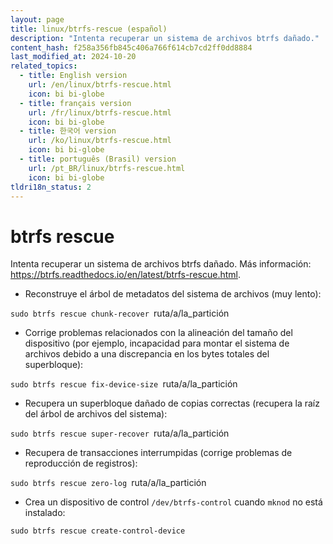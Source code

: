 ```yaml
---
layout: page
title: linux/btrfs-rescue (español)
description: "Intenta recuperar un sistema de archivos btrfs dañado."
content_hash: f258a356fb845c406a766f614cb7cd2ff0dd8884
last_modified_at: 2024-10-20
related_topics:
  - title: English version
    url: /en/linux/btrfs-rescue.html
    icon: bi bi-globe
  - title: français version
    url: /fr/linux/btrfs-rescue.html
    icon: bi bi-globe
  - title: 한국어 version
    url: /ko/linux/btrfs-rescue.html
    icon: bi bi-globe
  - title: português (Brasil) version
    url: /pt_BR/linux/btrfs-rescue.html
    icon: bi bi-globe
tldri18n_status: 2
---
```

# btrfs rescue

Intenta recuperar un sistema de archivos btrfs dañado.
Más información: <https://btrfs.readthedocs.io/en/latest/btrfs-rescue.html>.

- Reconstruye el árbol de metadatos del sistema de archivos (muy lento):

`sudo btrfs rescue chunk-recover `<span class="tldr-var badge badge-pill bg-dark-lm bg-white-dm text-white-lm text-dark-dm font-weight-bold">ruta/a/la_partición</span>

- Corrige problemas relacionados con la alineación del tamaño del dispositivo (por ejemplo, incapacidad para montar el sistema de archivos debido a una discrepancia en los bytes totales del superbloque):

`sudo btrfs rescue fix-device-size `<span class="tldr-var badge badge-pill bg-dark-lm bg-white-dm text-white-lm text-dark-dm font-weight-bold">ruta/a/la_partición</span>

- Recupera un superbloque dañado de copias correctas (recupera la raíz del árbol de archivos del sistema):

`sudo btrfs rescue super-recover `<span class="tldr-var badge badge-pill bg-dark-lm bg-white-dm text-white-lm text-dark-dm font-weight-bold">ruta/a/la_partición</span>

- Recupera de transacciones interrumpidas (corrige problemas de reproducción de registros):

`sudo btrfs rescue zero-log `<span class="tldr-var badge badge-pill bg-dark-lm bg-white-dm text-white-lm text-dark-dm font-weight-bold">ruta/a/la_partición</span>

- Crea un dispositivo de control `/dev/btrfs-control` cuando `mknod` no está instalado:

`sudo btrfs rescue create-control-device`
